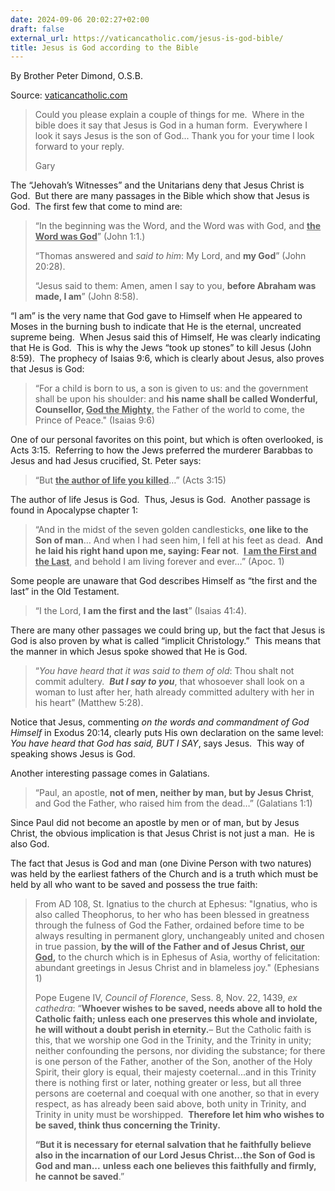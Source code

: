 ```yaml
---
date: 2024-09-06 20:02:27+02:00
draft: false
external_url: https://vaticancatholic.com/jesus-is-god-bible/
title: Jesus is God according to the Bible
---
```



By Brother Peter Dimond, O.S.B.

Source: [vaticancatholic.com](https://vaticancatholic.com/jesus-is-god-bible/)

<blockquote>
<p>Could you please explain a couple of things for me.  Where in the bible does it say that Jesus is God in a human form.  Everywhere I look it says Jesus is the son of God... Thank you for your time I look forward to your reply.</p>
<p>Gary</p>
</blockquote>
<p>The “Jehovah’s Witnesses” and the Unitarians deny that Jesus Christ is God.  But there are many passages in the Bible which show that Jesus is God.  The first few that come to mind are:</p>
<blockquote>
<p>“In the beginning was the Word, and the Word was with God, and <strong><span style="text-decoration: underline;">the Word was God</span></strong>” (John 1:1.)</p>
<p>“Thomas answered and <em>said to him</em>: My Lord, and <strong>my God</strong>” (John 20:28).</p>
<p>“Jesus said to them: Amen, amen I say to you, <strong>before Abraham was made, I am</strong>” (John 8:58).</p>
</blockquote>
<p>“I am” is the very name that God gave to Himself when He appeared to Moses in the burning bush to indicate that He is the eternal, uncreated supreme being.  When Jesus said this of Himself, He was clearly indicating that He is God.  This is why the Jews “took up stones” to kill Jesus (John 8:59).  The prophecy of Isaias 9:6, which is clearly about Jesus, also proves that Jesus is God:</p>
<blockquote>
<p>“For a child is born to us, a son is given to us: and the government shall be upon his shoulder: and <strong>his name shall be called Wonderful, Counsellor, <span style="text-decoration: underline;">God the Mighty</span></strong>, the Father of the world to come, the Prince of Peace." (Isaias 9:6)</p>
</blockquote>
<p>One of our personal favorites on this point, but which is often overlooked, is Acts 3:15.  Referring to how the Jews preferred the murderer Barabbas to Jesus and had Jesus crucified, St. Peter says:</p>
<blockquote>
<p>“But <strong><span style="text-decoration: underline;">the author of life you killed</span></strong>…” (Acts 3:15)</p>
</blockquote>
<p>The author of life Jesus is God.  Thus, Jesus is God.  Another passage is found in Apocalypse chapter 1:</p>
<blockquote>
<p>“And in the midst of the seven golden candlesticks, <strong>one like to the Son of man</strong>… And when I had seen him, I fell at his feet as dead.  <strong>And he laid his right hand upon me, saying: Fear not</strong>.  <strong><span style="text-decoration: underline;">I am the First and the Last</span></strong>, and behold I am living forever and ever…” (Apoc. 1)</p>
</blockquote>
<p>Some people are unaware that God describes Himself as “the first and the last” in the Old Testament.</p>
<blockquote>
<p>“I the Lord, <strong>I am the first and the last</strong>” (Isaias 41:4).</p>
</blockquote>
<p>There are many other passages we could bring up, but the fact that Jesus is God is also proven by what is called “implicit Christology.”  This means that the manner in which Jesus spoke showed that He is God.</p>
<blockquote>
<p>“<em>You have heard that it was said to them of old</em>: Thou shalt not commit adultery.  <strong><em>But I say to you</em></strong>, that whosoever shall look on a woman to lust after her, hath already committed adultery with her in his heart” (Matthew 5:28).</p>
</blockquote>
<p>Notice that Jesus, commenting <em>on the words and commandment of God Himself</em> in Exodus 20:14, clearly puts His own declaration on the same level: <em>You have heard that God has said,</em> <em>BUT I SAY</em>, says Jesus.  This way of speaking shows Jesus is God.</p>
<p>Another interesting passage comes in Galatians.</p>
<blockquote>
<p>“Paul, an apostle, <strong>not of men, neither by man, but by Jesus Christ</strong>, and God the Father, who raised him from the dead…” (Galatians 1:1)</p>
</blockquote>
<p>Since Paul did not become an apostle by men or of man, but by Jesus Christ, the obvious implication is that Jesus Christ is not just a man.  He is also God.</p>
<p>The fact that Jesus is God and man (one Divine Person with two natures) was held by the earliest fathers of the Church and is a truth which must be held by all who want to be saved and possess the true faith:</p>
<blockquote>
<p>From AD 108, St. Ignatius to the church at Ephesus: "Ignatius, who is also called Theophorus, to her who has been blessed in greatness through the fulness of God the Father, ordained before time to be always resulting in permanent glory, unchangeably united and chosen in true passion, <strong>by the will of the Father and of Jesus Christ, <span style="text-decoration: underline;">our God</span>,</strong> to the church which is in Ephesus of Asia, worthy of felicitation: abundant greetings in Jesus Christ and in blameless joy." (Ephesians 1)</p>

<p>Pope Eugene IV, <em>Council of Florence</em>, Sess. 8, Nov. 22, 1439, <em>ex cathedra</em>: “<strong>Whoever wishes to be saved, needs above all to hold the Catholic faith; unless each one preserves this whole and inviolate, he will without a doubt perish in eternity.</strong>– But the Catholic faith is this, that we worship one God in the Trinity, and the Trinity in unity; neither confounding the persons, nor dividing the substance; for there is one person of the Father, another of the Son, another of the Holy Spirit, their glory is equal, their majesty coeternal...and in this Trinity there is nothing first or later, nothing greater or less, but all three persons are coeternal and coequal with one another, so that in every respect, as has already been said above, both unity in Trinity, and Trinity in unity must be worshipped.  <strong>Therefore let him who wishes to be saved, think thus concerning the Trinity.<br />

“But it is necessary for eternal salvation that he faithfully believe also in the incarnation of our Lord Jesus Christ...the Son of God is God and man...</strong> <strong>unless each one believes this faithfully and firmly, he cannot be saved</strong>.”</p>
